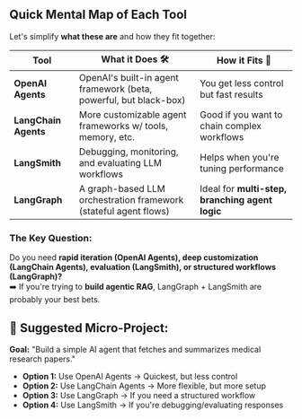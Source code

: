 ## Quick Mental Map of Each Tool
Let's simplify **what these are** and how they fit together:

| Tool               | What it Does 🛠 | How it Fits 🤔 |
|--------------------|---------------|---------------|
| **OpenAI Agents**  | OpenAI's built-in agent framework (beta, powerful, but black-box) | You get less control but fast results |
| **LangChain Agents** | More customizable agent frameworks w/ tools, memory, etc. | Good if you want to chain complex workflows |
| **LangSmith** | Debugging, monitoring, and evaluating LLM workflows | Helps when you're tuning performance |
| **LangGraph** | A graph-based LLM orchestration framework (stateful agent flows) | Ideal for **multi-step, branching agent logic** |

### **The Key Question:** 
Do you need **rapid iteration (OpenAI Agents), deep customization (LangChain Agents), evaluation (LangSmith), or structured workflows (LangGraph)?**  
➡️ If you're trying to **build agentic RAG**, LangGraph + LangSmith are probably your best bets.

## 🚀 Suggested Micro-Project:
**Goal:** "Build a simple AI agent that fetches and summarizes medical research papers."  
- **Option 1:** Use OpenAI Agents → Quickest, but less control  
- **Option 2:** Use LangChain Agents → More flexible, but more setup  
- **Option 3:** Use LangGraph → If you need a structured workflow  
- **Option 4:** Use LangSmith → If you're debugging/evaluating responses

<br>
